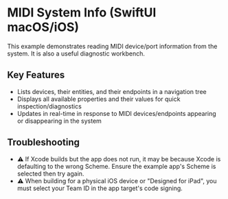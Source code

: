 # MIDI System Info (SwiftUI macOS/iOS)

This example demonstrates reading MIDI device/port information from the system. It is also a useful diagnostic workbench.

## Key Features

- Lists devices, their entities, and their endpoints in a navigation tree
- Displays all available properties and their values for quick inspection/diagnostics
- Updates in real-time in response to MIDI devices/endpoints appearing or disappearing in the system

## Troubleshooting

- ⚠️ If Xcode builds but the app does not run, it may be because Xcode is defaulting to the wrong Scheme. Ensure the example app's Scheme is selected then try again.
- ⚠️ When building for a physical iOS device or "Designed for iPad", you must select your Team ID in the app target's code signing.
